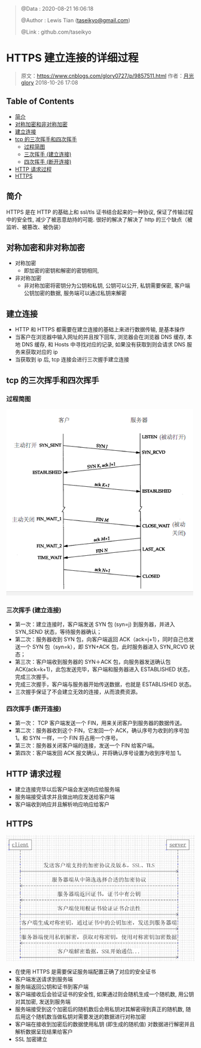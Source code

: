 > @Data    : 2020-08-21 16:06:18
>
> @Author  : Lewis Tian (taseikyo@gmail.com)
>
> @Link    : github.com/taseikyo

# HTTPS 建立连接的详细过程

> 原文：https://www.cnblogs.com/glory0727/p/9857511.html 作者：[月光glory](https://home.cnblogs.com/u/glory0727/) 2018-10-26 17:08

## Table of Contents

- [简介](#简介)
- [对称加密和非对称加密](#对称加密和非对称加密)
- [建立连接](#建立连接)
- [tcp 的三次挥手和四次挥手](#tcp-的三次挥手和四次挥手)
	- [过程简图](#过程简图)
	- [三次挥手 (建立连接)](#三次挥手-(建立连接))
	- [四次挥手 (断开连接)](#四次挥手-(断开连接))
- [HTTP 请求过程](#http-请求过程)
- [HTTPS](#https)

## 简介

HTTPS 是在 HTTP 的基础上和 ssl/tls 证书结合起来的一种协议, 保证了传输过程中的安全性, 减少了被恶意劫持的可能. 很好的解决了解决了 http 的三个缺点（被监听、被篡改、被伪装）

## 对称加密和非对称加密

- 对称加密
    - 即加密的密钥和解密的密钥相同,
- 非对称加密
    - 非对称加密将密钥分为公钥和私钥, 公钥可以公开, 私钥需要保密, 客户端公钥加密的数据, 服务端可以通过私钥来解密

## 建立连接

- HTTP 和 HTTPS 都需要在建立连接的基础上来进行数据传输, 是基本操作
- 当客户在浏览器中输入网址的并且按下回车, 浏览器会在浏览器 DNS 缓存, 本地 DNS 缓存, 和 Hosts 中寻找对应的记录, 如果没有获取到则会请求 DNS 服务来获取对应的 ip
- 当获取到 ip 后, tcp 连接会进行三次握手建立连接

## tcp 的三次挥手和四次挥手

### 过程简图

![](../../../images/2020/09/1260476-20171116161802952-584681349.png)

### 三次挥手 (建立连接)

- 第一次：建立连接时，客户端发送 SYN 包 (syn=j) 到服务器，并进入 SYN_SEND 状态，等待服务器确认；
- 第二次：服务器收到 SYN 包，向客户端返回 ACK（ack=j+1），同时自己也发送一个 SYN 包（syn=k），即 SYN+ACK 包，此时服务器进入 SYN_RCVD 状态；
- 第三次：客户端收到服务器的 SYN＋ACK 包，向服务器发送确认包 ACK(ack=k+1)，此包发送完毕，客户端和服务器进入 ESTABLISHED 状态，完成三次握手。
- 完成三次握手，客户端与服务器开始传送数据，也就是 ESTABLISHED 状态。
- 三次握手保证了不会建立无效的连接，从而浪费资源。

### 四次挥手 (断开连接)

- 第一次： TCP 客户端发送一个 FIN，用来关闭客户到服务器的数据传送。
- 第二次：服务器收到这个 FIN，它发回一个 ACK，确认序号为收到的序号加 1。和 SYN 一样，一个 FIN 将占用一个序号。
- 第三次：服务器关闭客户端的连接，发送一个 FIN 给客户端。
- 第四次：客户端发回 ACK 报文确认，并将确认序号设置为收到序号加 1。

## HTTP 请求过程

- 建立连接完毕以后客户端会发送响应给服务端
- 服务端接受请求并且做出响应发送给客户端
- 客户端收到响应并且解析响应响应给客户

## HTTPS

![](../../../images/2020/09/1260476-20171116160813812-635766483.png)

- 在使用 HTTPS 是需要保证服务端配置正确了对应的安全证书
- 客户端发送请求到服务端
- 服务端返回公钥和证书到客户端
- 客户端接收后会验证证书的安全性, 如果通过则会随机生成一个随机数, 用公钥对其加密, 发送到服务端
- 服务端接受到这个加密后的随机数后会用私钥对其解密得到真正的随机数, 随后用这个随机数当做私钥对需要发送的数据进行对称加密
- 客户端在接收到加密后的数据使用私钥 (即生成的随机值) 对数据进行解密并且解析数据呈现结果给客户
- SSL 加密建立

